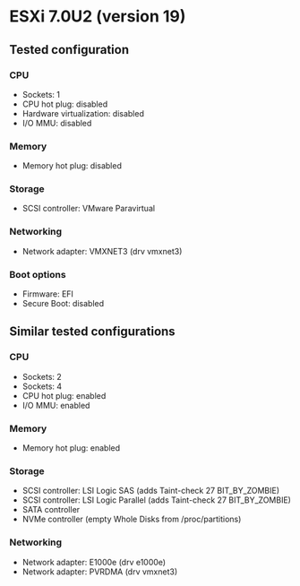 # ESXi 7.0U2 (version 19)

## Tested configuration

### CPU

- Sockets: 1
- CPU hot plug: disabled
- Hardware virtualization: disabled
- I/O MMU: disabled

### Memory

- Memory hot plug: disabled

### Storage

- SCSI controller: VMware Paravirtual

### Networking

- Network adapter: VMXNET3 (drv vmxnet3)

### Boot options

- Firmware: EFI
- Secure Boot: disabled

## Similar tested configurations

### CPU

- Sockets: 2
- Sockets: 4
- CPU hot plug: enabled
- I/O MMU: enabled

### Memory

- Memory hot plug: enabled

### Storage

- SCSI controller: LSI Logic SAS (adds Taint-check 27 BIT_BY_ZOMBIE)
- SCSI controller: LSI Logic Parallel (adds Taint-check 27 BIT_BY_ZOMBIE)
- SATA controller
- NVMe controller (empty Whole Disks from /proc/partitions)

### Networking

- Network adapter: E1000e (drv e1000e)
- Network adapter: PVRDMA (drv vmxnet3)
